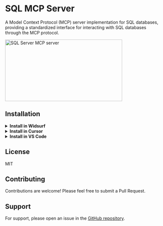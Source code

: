 # SQL MCP Server

A Model Context Protocol (MCP) server implementation for SQL databases, providing a standardized interface for interacting with SQL databases through the MCP protocol.

<a href="https://glama.ai/mcp/servers/@adetxt/sql-mcp">
  <img width="380" height="200" src="https://glama.ai/mcp/servers/@adetxt/sql-mcp/badge" alt="SQL Server MCP server" />
</a>

## Installation

<details>
<summary><b>Install in Widsurf</b></summary>

```json
{
  "mcpServers": {
    "sql-mcp": {
      "command": "npx",
      "args": ["@adetxt/sql-mcp"]
    }
  }
}
```
</details>

<details>
<summary><b>Install in Cursor</b></summary>

```json
{
  "mcpServers": {
    "sql-mcp": {
      "command": "npx",
      "args": ["@adetxt/sql-mcp"]
    }
  }
}
```
</details>

<details>
<summary><b>Install in VS Code</b></summary>

```json
{
  "mcp": {
    "servers": {
      "sql-mcp": {
        "type": "stdio",
        "command": "npx",
        "args": ["@adetxt/sql-mcp"]
    }
  }
}
```
</details>

## License

MIT

## Contributing

Contributions are welcome! Please feel free to submit a Pull Request.

## Support

For support, please open an issue in the [GitHub repository](https://github.com/adetxt/sql-mcp/issues).